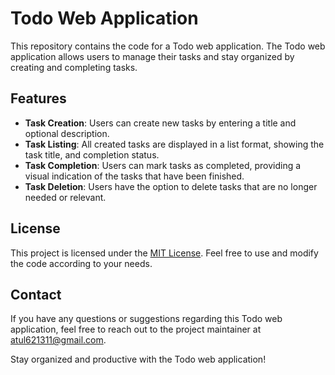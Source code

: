 # Todo Web Application

This repository contains the code for a Todo web application. The Todo web application allows users to manage their tasks and stay organized by creating and completing tasks.

## Features

- **Task Creation**: Users can create new tasks by entering a title and optional description.
- **Task Listing**: All created tasks are displayed in a list format, showing the task title,  and completion status.
- **Task Completion**: Users can mark tasks as completed, providing a visual indication of the tasks that have been finished.
- **Task Deletion**: Users have the option to delete tasks that are no longer needed or relevant.




## License

This project is licensed under the [MIT License](LICENSE). Feel free to use and modify the code according to your needs.

## Contact

If you have any questions or suggestions regarding this Todo web application, feel free to reach out to the project maintainer at [atul621311@gmail.com](mailto:atul621311@gmail.com).

Stay organized and productive with the Todo web application!
